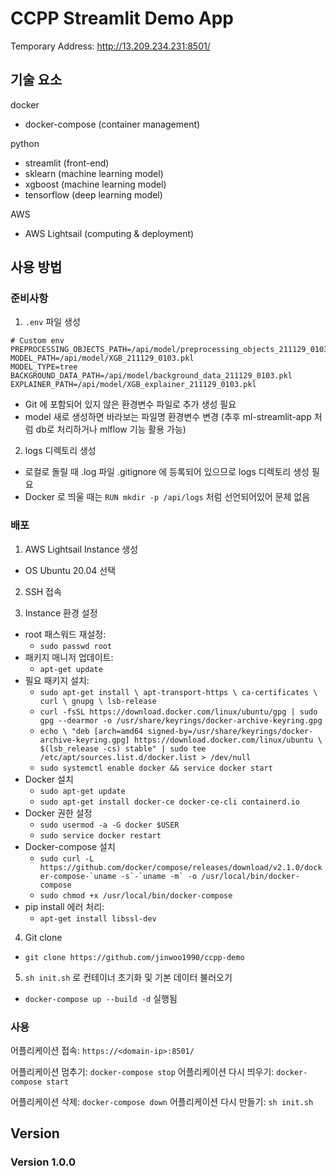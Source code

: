 # CCPP Streamlit Demo App

Temporary Address: http://13.209.234.231:8501/

## 기술 요소
docker
- docker-compose (container management)

python
- streamlit (front-end)
- sklearn (machine learning model)
- xgboost (machine learning model)
- tensorflow (deep learning model)

AWS
- AWS Lightsail (computing & deployment)

## 사용 방법

### 준비사항

1. `.env` 파일 생성
```shell
# Custom env
PREPROCESSING_OBJECTS_PATH=/api/model/preprocessing_objects_211129_0103.pkl
MODEL_PATH=/api/model/XGB_211129_0103.pkl
MODEL_TYPE=tree
BACKGROUND_DATA_PATH=/api/model/background_data_211129_0103.pkl
EXPLAINER_PATH=/api/model/XGB_explainer_211129_0103.pkl
```
- Git 에 포함되어 있지 않은 환경변수 파일로 추가 생성 필요
- model 새로 생성하면 바라보는 파일명 환경변수 변경 (추후 ml-streamlit-app 처럼 db로 처리하거나 mlflow 기능 활용 가능)

2. logs 디렉토리 생성
- 로컬로 돌릴 때 .log 파일 .gitignore 에 등록되어 있으므로 logs 디렉토리 생성 필요
- Docker 로 띄울 때는 `RUN mkdir -p /api/logs` 처럼 선언되어있어 문제 없음


### 배포

1. AWS Lightsail Instance 생성
- OS Ubuntu 20.04 선택

2. SSH 접속

3. Instance 환경 설정
- root 패스워드 재설정: 
  - `sudo passwd root`
- 패키지 매니저 업데이트: 
  - `apt-get update`
- 필요 패키지 설치: 
  - `sudo apt-get install \
    apt-transport-https \
    ca-certificates \
    curl \
    gnupg \
    lsb-release`
  - `curl -fsSL https://download.docker.com/linux/ubuntu/gpg | sudo gpg --dearmor -o /usr/share/keyrings/docker-archive-keyring.gpg`
  - `echo \
  "deb [arch=amd64 signed-by=/usr/share/keyrings/docker-archive-keyring.gpg] https://download.docker.com/linux/ubuntu \
  $(lsb_release -cs) stable" | sudo tee /etc/apt/sources.list.d/docker.list > /dev/null`
  - `sudo systemctl enable docker && service docker start`
- Docker 설치
  - `sudo apt-get update`
  - `sudo apt-get install docker-ce docker-ce-cli containerd.io`
- Docker 권한 설정
  - `sudo usermod -a -G docker $USER`
  - `sudo service docker restart`
- Docker-compose 설치
  - ```sudo curl -L https://github.com/docker/compose/releases/download/v2.1.0/docker-compose-`uname -s`-`uname -m` -o /usr/local/bin/docker-compose```
  - `sudo chmod +x /usr/local/bin/docker-compose`
- pip install 에러 처리: 
  - `apt-get install libssl-dev`

4. Git clone
- `git clone https://github.com/jinwoo1990/ccpp-demo`

5. `sh init.sh` 로 컨테이너 초기화 및 기본 데이터 불러오기
- `docker-compose up --build -d` 실행됨


### 사용
어플리케이션 접속: `https://<domain-ip>:8501/`

어플리케이션 멈추기: `docker-compose stop`
어플리케이션 다시 띄우기: `docker-compose start`

어플리케이션 삭제: `docker-compose down`
어플리케이션 다시 만들기: `sh init.sh`


## Version

### Version 1.0.0
